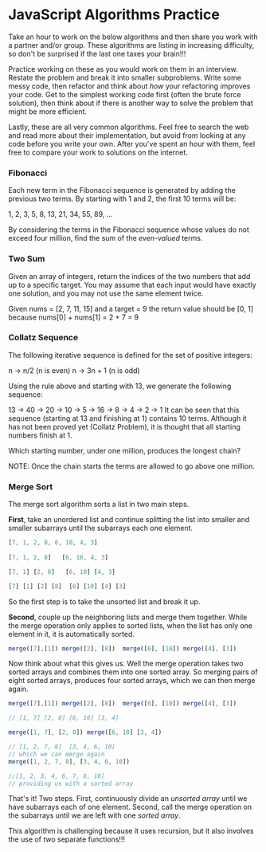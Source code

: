 # JavaScript Algorithms Practice

Take an hour to work on the below algorithms and then share you work with a partner and/or group. These algorithms are listing in increasing difficulty, so don't be surprised if the last one taxes your brain!!! 

Practice working on these as you would work on them in an interview. Restate the problem and break it into smaller subproblems. Write some messy code, then refactor and think about *how* your refactoring improves your code. Get to the simplest working code first (often the brute force solution), then think about if there is another way to solve the problem that might be more efficient.

Lastly, these are all very common algorithms. Feel free to search the web and read more about their implementation, but avoid from looking at any code before you write your own. After you've spent an hour with them, feel free to compare your work to solutions on the internet.


### Fibonacci
Each new term in the Fibonacci sequence is generated by adding the previous two terms. By starting with 1 and 2, the first 10 terms will be:

1, 2, 3, 5, 8, 13, 21, 34, 55, 89, ...

By considering the terms in the Fibonacci sequence whose values do not exceed four million, find the sum of the *even-valued* terms.


### Two Sum
Given an array of integers, return the indices of the two numbers that add up to a specific target. You may assume that each input would have exactly one solution, and you may not use the same element twice.

Given nums = [2, 7, 11, 15] and a target = 9
the return value should be [0, 1] because nums[0] + nums[1] = 2 + 7 = 9


### Collatz Sequence
The following iterative sequence is defined for the set of positive integers:

n → n/2 (n is even)
n → 3n + 1 (n is odd)

Using the rule above and starting with 13, we generate the following sequence:

13 → 40 → 20 → 10 → 5 → 16 → 8 → 4 → 2 → 1
It can be seen that this sequence (starting at 13 and finishing at 1) contains 10 terms. Although it has not been proved yet (Collatz Problem), it is thought that all starting numbers finish at 1.

Which starting number, under one million, produces the longest chain?

NOTE: Once the chain starts the terms are allowed to go above one million.


### Merge Sort
The merge sort algorithm sorts a list in two main steps.  

**First**, take an unordered list and continue splitting the list into smaller and smaller subarrays until the subarrays each one element.

```javascript
[7, 1, 2, 8, 6, 10, 4, 3]
  
[7, 1, 2, 8]   [6, 10, 4, 3]

[7, 1] [2, 8]   [6, 10] [4, 3]

[7] [1] [2] [8]  [6] [10] [4] [3]
```

So the first step is to take the unsorted list and break it up.

**Second**, couple up the neighboring lists and merge them together. While the merge operation only applies to sorted lists, when the list has only one element in it, it is automatically sorted.

```javascript
merge([7],[1]) merge([2], [8])  merge([6], [10]) merge([4], [3])
```

Now think about what this gives us. Well the merge operation takes two sorted arrays and combines them into one sorted array.  So merging pairs of eight sorted arrays, produces four sorted arrays, which we can then merge again.

```javascript
merge([7],[1]) merge([2], [8])  merge([6], [10]) merge([4], [3])

// [1, 7] [2, 8] [6, 10] [3, 4] 

merge([1, 7], [2, 8]) merge([6, 10] [3, 4])

// [1, 2, 7, 8]  [3, 4, 6, 10] 
// which we can merge again
merge([1, 2, 7, 8], [3, 4, 6, 10])

//[1, 2, 3, 4, 6, 7, 8, 10]
// providing us with a sorted array
```

That's it! Two steps. First, continuously divide an *unsorted array* until we have subarrays each of one element.  Second, call the merge operation on the subarrays until we are left with one *sorted array*. 

This algorithm is challenging because it uses recursion, but it also involves the use of two separate functions!!! 
